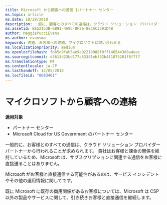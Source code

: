 ```yaml
---
title: Microsoft から顧客への通信 |パートナー センター
ms.topic: article
ms.date: 10/29/2018
description: 一般に、顧客とのすべての連絡は、クラウド ソリューション プロバイダー パートナーが行う必要があります。
ms.assetid: EE52153B-6B91-4A9C-8F26-8ECAC3391D4B
author: MaggiePucciEvans
ms.author: evansma
keywords: 連絡、お客様への連絡、マイクロソフトに問い合わせる
ms.localizationpriority: medium
ms.openlocfilehash: fbb5e9fab5ae9a92218988f0ff1465443d9a4eac
ms.sourcegitcommit: d3613d23bd177a53381ebf32b4f1075201f8f7f7
ms.translationtype: MT
ms.contentlocale: ja-JP
ms.lasthandoff: 12/05/2018
ms.locfileid: "8683461"
---
```

# <a name="customer-communication-from-microsoft"></a>マイクロソフトから顧客への連絡

**適用対象**

-  パートナー センター
-  Microsoft Cloud for US Government のパートナー センター


一般的に、お客様とのすべての通信は、クラウド ソリューション プロバイダー パートナーから行われることが求められます。 貴社はお客様と課金の関係を維持しているため、Microsoft は、サブスクリプションに関連する通信をお客様に直接送ることはありません。

Microsoft がお客様と直接通信する可能性があるのは、サービス インシデントやその他の運用情報に関してです。

既に Microsoft に既存の商用関係があるお客様については、Microsoft は CSP 以外の製品やサービスに関して、引き続きお客様と直接通信を継続します。

 

 



